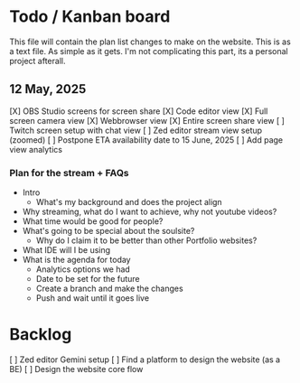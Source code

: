 # Todo / Kanban board
This file will contain the plan list changes to make on the website.
This is as a text file. As simple as it gets. I'm not complicating this part, its a personal project afterall.

## 12 May, 2025
[X] OBS Studio screens for screen share
  [X] Code editor view
  [X] Full screen camera view
  [X] Webbrowser view
  [X] Entire screen share view
[ ] Twitch screen setup with chat view
[ ] Zed editor stream view setup (zoomed)
[ ] Postpone ETA availability date to 15 June, 2025
[ ] Add page view analytics

### Plan for the stream + FAQs
- Intro
  - What's my background and does the project align
- Why streaming, what do I want to achieve, why not youtube videos?
- What time would be good for people?
- What's going to be special about the soulsite?
  - Why do I claim it to be better than other Portfolio websites?
- What IDE will I be using
- What is the agenda for today
  - Analytics options we had
  - Date to be set for the future
  - Create a branch and make the changes
  - Push and wait until it goes live

# Backlog
[ ] Zed editor Gemini setup
[ ] Find a platform to design the website (as a BE)
[ ] Design the website core flow
